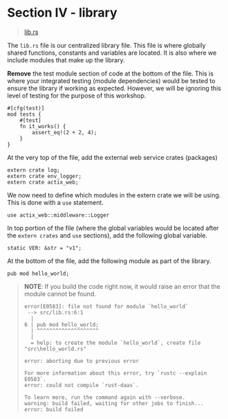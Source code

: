 # Section IV - library

> [lib.rs](https://github.com/dsietz/daas-workshop/blob/master/rust-daas/src/lib.rs)

The `lib.rs` file is our centralized library file. This file is where globally shared functions, constants and variables are located. It is also where we include modules that make up the library.

**Remove** the test module section of code at the bottom of the file. This is where your integrated testing \(module dependencies\) would be tested to ensure the library if working as expected. However, we will be ignoring this level of testing for the purpose of this workshop.

```text
#[cfg(test)]
mod tests {
    #[test]
    fn it_works() {
        assert_eq!(2 + 2, 4);
    }
}
```

At the very top of the file, add the external web service crates \(packages\)

```text
extern crate log;
extern crate env_logger;
extern crate actix_web;
```

We now need to define which modules in the extern crate we will be using. This is done with a `use` statement.

```text
use actix_web::middleware::Logger
```

In top portion of the file \(where the global variables would be located after the `extern crates` and `use` sections\), add the following global variable.

```text
static VER: &str = "v1";
```

At the bottom of the file, add the following module as part of the library.

```text
pub mod hello_world;
```

> **NOTE**: If you build the code right now, it would raise an error that the module cannot be found.
>
> ```text
> error[E0583]: file not found for module `hello_world`
>  --> src/lib.rs:6:1
>   |
> 6 | pub mod hello_world;
>   | ^^^^^^^^^^^^^^^^^^^^
>   |
>   = help: to create the module `hello_world`, create file "src\hello_world.rs"
>
> error: aborting due to previous error
>
> For more information about this error, try `rustc --explain E0583`.
> error: could not compile `rust-daas`.
>
> To learn more, run the command again with --verbose.
> warning: build failed, waiting for other jobs to finish...
> error: build failed
> ```



